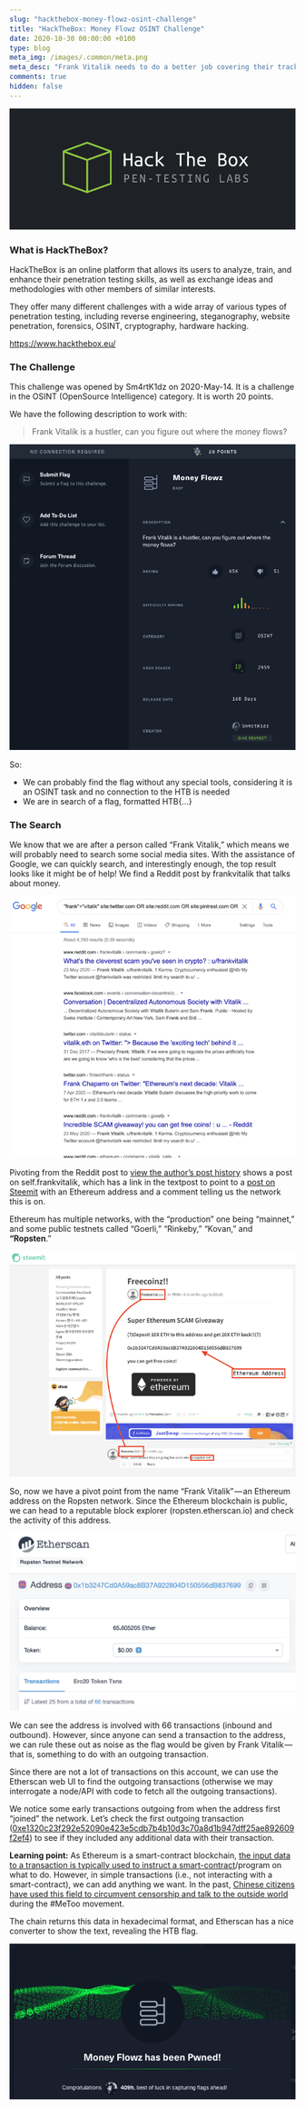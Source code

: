 ```yaml
---
slug: "hackthebox-money-flowz-osint-challenge"
title: "HackTheBox: Money Flowz OSINT Challenge"
date: 2020-10-30 00:00:00 +0100
type: blog
meta_img: /images/.common/meta.png
meta_desc: "Frank Vitalik needs to do a better job covering their tracks"
comments: true
hidden: false
---
```


![HackTheBox Banner](./images/hackthebox-money-flowz-osint-challenge/1.png)

### What is HackTheBox?
HackTheBox is an online platform that allows its users to analyze, train, and enhance their penetration testing skills, as well as exchange ideas and methodologies with other members of similar interests.

They offer many different challenges with a wide array of various types of penetration testing, including reverse engineering, steganography, website penetration, forensics, OSINT, cryptography, hardware hacking.

https://www.hackthebox.eu/

### The Challenge
This challenge was opened by Sm4rtK1dz on 2020-May-14. It is a challenge in the OSINT (OpenSource Intelligence) category. It is worth 20 points.

We have the following description to work with:

> Frank Vitalik is a hustler, can you figure out where the money flows?

![HackTheBox Challenge Screen](./images/hackthebox-money-flowz-osint-challenge/2.png)

So:

* We can probably find the flag without any special tools, considering it is an OSINT task and no connection to the HTB is needed
* We are in search of a flag, formatted HTB{...}

### The Search

We know that we are after a person called “Frank Vitalik,” which means we will probably need to search some social media sites. With the assistance of Google, we can quickly search, and interestingly enough, the top result looks like it might be of help! We find a Reddit post by frankvitalik that talks about money.

![Using Google to find our first clue-thread](./images/hackthebox-money-flowz-osint-challenge/3.png)

Pivoting from the Reddit post to [view the author’s post history](https://www.reddit.com/user/frankvitalik) shows a post on self.frankvitalik, which has a link in the textpost to point to a [post on Steemit](https://steemit.com/htb/@freecoinz/freecoinz) with an Ethereum address and a comment telling us the network this is on.

Ethereum has multiple networks, with the “production” one being “mainnet,” and some public testnets called “Goerli,” “Rinkeby,” “Kovan,” and **“Ropsten**.”

![](./images/hackthebox-money-flowz-osint-challenge/4.png)

So, now we have a pivot point from the name “Frank Vitalik” — an Ethereum address on the Ropsten network. Since the Ethereum blockchain is public, we can head to a reputable block explorer (ropsten.etherscan.io) and check the activity of this address.

![](./images/hackthebox-money-flowz-osint-challenge/5.png)

We can see the address is involved with 66 transactions (inbound and outbound). However, since anyone can send a transaction to the address, we can rule these out as noise as the flag would be given by Frank Vitalik — that is, something to do with an outgoing transaction.

Since there are not a lot of transactions on this account, we can use the Etherscan web UI to find the outgoing transactions (otherwise we may interrogate a node/API with code to fetch all the outgoing transactions).

We notice some early transactions outgoing from when the address first “joined” the network. Let’s check the first outgoing transaction ([0xe1320c23f292e52090e423e5cdb7b4b10d3c70a8d1b947dff25ae892609f2ef4](https://ropsten.etherscan.io/tx/0xe1320c23f292e52090e423e5cdb7b4b10d3c70a8d1b947dff25ae892609f2ef4)) to see if they included any additional data with their transaction.

**Learning point:** As Ethereum is a smart-contract blockchain, [the input data to a transaction is typically used to instruct a smart-contract](https://medium.com/mycrypto/why-do-we-need-transaction-data-39c922930e92)/program on what to do. However, in simple transactions (i.e., not interacting with a smart-contract), we can add anything we want. In the past, [Chinese citizens have used this field to circumvent censorship and talk to the outside world](https://qz.com/1260191/metoo-activists-in-china-are-turning-to-the-blockchain-to-dodge-censorship/) during the #MeToo movement.

The chain returns this data in hexadecimal format, and Etherscan has a nice converter to show the text, revealing the HTB flag.

![](./images/hackthebox-money-flowz-osint-challenge/6.png)